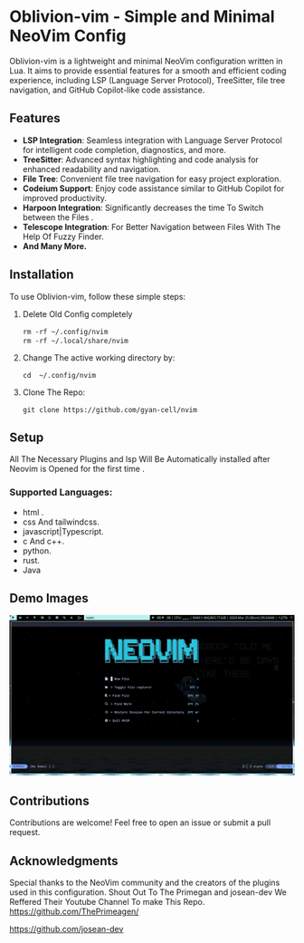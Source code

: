 # Oblivion-vim - Simple and Minimal NeoVim Config

Oblivion-vim is a lightweight and minimal NeoVim configuration written in Lua. It aims to provide essential features for a smooth and efficient coding experience, including LSP (Language Server Protocol), TreeSitter, file tree navigation, and GitHub Copilot-like code assistance.

## Features
- **LSP Integration**: Seamless integration with Language Server Protocol for intelligent code completion, diagnostics, and more.
- **TreeSitter**: Advanced syntax highlighting and code analysis for enhanced readability and navigation.
- **File Tree**: Convenient file tree navigation for easy project exploration.
- **Codeium Support**: Enjoy code assistance similar to GitHub Copilot for improved productivity.
- **Harpoon Integration**: Significantly decreases the time To Switch between the Files .
- **Telescope Integration**: For Better Navigation between Files With The Help Of Fuzzy Finder.
- **And Many More.**

## Installation
To use Oblivion-vim, follow these simple steps:
1. Delete Old Config completely
   ```
   rm -rf ~/.config/nvim
   rm -rf ~/.local/share/nvim
   ```

2. Change The active working directory by:
   ```
   cd  ~/.config/nvim
   ```

3. Clone The Repo:
 
   ```
   git clone https://github.com/gyan-cell/nvim
   ```

## Setup
All The Necessary Plugins and lsp Will Be Automatically installed after Neovim is Opened for the first time .

### Supported Languages:
- html .
- css And tailwindcss.
- javascript|Typescript.
- c And c++.
- python.
- rust.
- Java

## Demo Images

![Screenshot of After Opening setup](https://github.com/gyan-cell/nvim/blob/master/images/demo0.jpeg)



## Contributions
Contributions are welcome! Feel free to open an issue or submit a pull request.

## Acknowledgments
Special thanks to the NeoVim community and the creators of the plugins used in this configuration.
Shout Out To The Primegan and josean-dev We Reffered Their Youtube Channel To make This Repo.
https://github.com/ThePrimeagen/


https://github.com/josean-dev             


